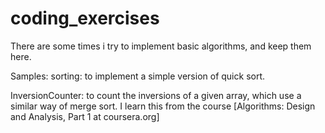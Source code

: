 coding_exercises
================

There are some times i try to implement basic algorithms, and keep them here. 


Samples:
  sorting: to implement a simple version of quick sort.
  
  InversionCounter: to count the inversions of a given array, which use a similar way of merge sort. 
  I learn this from the course [Algorithms: Design and Analysis, Part 1 at coursera.org]
  
  
  
